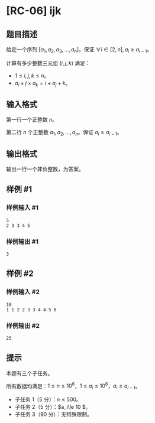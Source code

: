 # [RC-06] ijk

## 题目描述

给定一个序列 $[a_1,a_2,a_3,\dots,a_n]$，保证 $\forall i\in [2,n], a_i\ge a_{i-1}$。

计算有多少整数三元组 $(i,j,k)$ 满足：

- $1\le i,j,k\le n$。
- $a_i\times j\times a_k=i+a_j+k$。

## 输入格式

第一行一个正整数 $n$。

第二行 $n$ 个正整数 $a_1,a_2,\dots,a_n$。保证 $a_i\ge a_{i-1}$。

## 输出格式

输出一行一个非负整数，为答案。

## 样例 #1

### 样例输入 #1
```
5
2 3 3 4 5
```

### 样例输出 #1

```
3
```

## 样例 #2

### 样例输入 #2
```
10
1 1 2 2 3 3 4 4 5 8
```

### 样例输出 #2

```
25
```

## 提示

本题有三个子任务。

所有数据均满足：$1\le n\le 10^6$，$1\le a_i\le 10^6$，$a_i\ge a_{i-1}$。

- 子任务 $1$（$5$ 分）：$n\le 500$。
- 子任务 $2$（$5$ 分）：$a_i\le 10 $。
- 子任务 $3$（$90$ 分）：无特殊限制。
